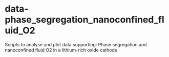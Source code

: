 # data-phase_segregation_nanoconfined_fluid_O2
Scripts to analyse and plot data supporting: Phase segregation and nanoconfined fluid O2 in a lithium-rich oxide cathode
